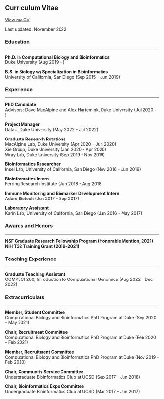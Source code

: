 ## Curriculum Vitae

[View my CV](https://kmoyung.github.io/Kevin_Moyung_CV_Nov2022_Redacted.pdf)  

Last updated: November 2022

### Education

***

**Ph.D. in Computational Biology and Bioinformatics**     
Duke University (Aug 2019 - )   


**B.S. in Biology w/ Specialization in Bioinformatics**     
University of California, San Diego (Sep 2015 - Jun 2019)      


### Experience

***

**PhD Candidate**  
Advisors: Dave MacAlpine and Alex Hartemink, Duke University (Jul 2020 - )  

**Project Manager**   
Data+, Duke University (May 2022 - Jul 2022)    

**Graduate Research Rotations**    
MacAlpine Lab, Duke University (Apr 2020 - Jun 2020)  
Xie Group, Duke University (Jan 2020 - Apr 2020)  
Wray Lab, Duke University (Sep 2019 - Nov 2019)     

**Bioinformatics Researcher**     
Insel Lab, University of California, San Diego (Nov 2016 - Jun 2019)   

**Bioinformatics Intern**     
Ferring Research Institute (Jun 2018 - Aug 2018)   

**Immune Monitoring and Biomarker Development Intern**      
Aduro Biotech (Jun 2017 - Sep 2017)   

**Laboratory Assistant**     
Karin Lab, University of California, San Diego (Jan 2016 - May 2017)   

### Awards and Honors

***
**NSF Graduate Research Fellowship Program (Honorable Mention, 2021)**    
**NIH T32 Training Grant (2019-2021)**  

### Teaching Experience

***
**Graduate Teaching Assistant**  
COMPSCI 260, Introduction to Computational Genomics (Aug 2022 - Dec 2022)   

### Extracurriculars

***
**Member, Student Committee**    
Computational Biology and Bioinformatics PhD Program at Duke (Sep 2020 - May 2021)   

**Chair, Recruitment Committee**    
Computational Biology and Bioinformatics PhD Program at Duke (Feb 2020 - Feb 2021)  

**Member, Recruitment Committee**    
Computational Biology and Bioinformatics PhD Program at Duke (Nov 2019 - Feb 2020)   

**Chair, Community Service Committee**   
Undergraduate Bioinformatics Club at UCSD (Sep 2017 - Jun 2018)       

**Chair, Bioinformatics Expo Committee**    
Undergraduate Bioinformatics Club at UCSD (Mar 2017 - Jun 2017)     

